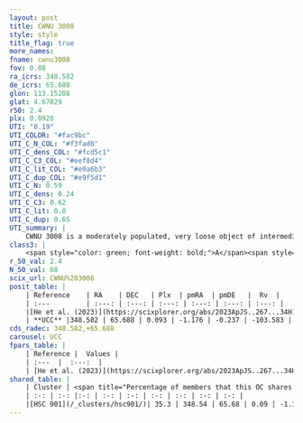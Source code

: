 ```yaml
---
layout: post
title: CWNU 3008
style: style
title_flag: true
more_names: 
fname: cwnu3008
fov: 0.08
ra_icrs: 348.582
de_icrs: 65.688
glon: 113.15208
glat: 4.67829
r50: 2.4
plx: 0.0928
UTI: "0.19"
UTI_COLOR: "#fac9bc"
UTI_C_N_COL: "#f3fad8"
UTI_C_dens_COL: "#fcd5c1"
UTI_C_C3_COL: "#eef8d4"
UTI_C_lit_COL: "#e0a6b3"
UTI_C_dup_COL: "#e9f5d1"
UTI_C_N: 0.59
UTI_C_dens: 0.24
UTI_C_C3: 0.62
UTI_C_lit: 0.0
UTI_C_dup: 0.65
UTI_summary: |
    CWNU 3008 is a moderately populated, very loose object of intermediate C3 quality. It was recently reported in the literature.<br><br>This is likely a unique object, which shares a moderate percentage of members with at least one previously reported entry.
class3: |
    <span style="color: green; font-weight: bold;">A</span><span style="color: red; font-weight: bold;">C</span>
r_50_val: 2.4
N_50_val: 68
scix_url: CWNU%203008
posit_table: |
    | Reference    | RA    | DEC   | Plx  | pmRA  | pmDE   |  Rv  |
    | :---         | :---: | :---: | :---: | :---: | :---: | :---: |
    |[He et al. (2023)](https://scixplorer.org/abs/2023ApJS..267...34H) | 348.586 | 65.688 | 0.095 | -1.218 | -0.247 | -102.02 |
    | **UCC** |348.582 | 65.688 | 0.093 | -1.176 | -0.237 | -103.583 | 
cds_radec: 348.582,+65.688
carousel: UCC
fpars_table: |
    | Reference |  Values |
    | :---  |  :---:  |
    | [He et al. (2023)](https://scixplorer.org/abs/2023ApJS..267...34H) | `A0=3.35, m-M=14.6, logA=9.3` |
shared_table: |
    | Cluster | <span title="Percentage of members that this OC shares with the ones listed">%</span>   | RA   | DEC   | Plx   | pmRA  | pmDE  | Rv | UTI |
    | :-: | :-: |:-: | :-: | :-: | :-: | :-: | :-: | :-: |
    |[HSC 901](/_clusters/hsc901/)| 35.3 | 348.54 | 65.68 | 0.09 | -1.19 | -0.21 | -102.02 |0.34 |
---
```

